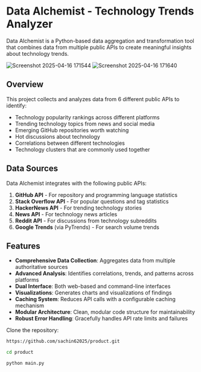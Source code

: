 # Data Alchemist - Technology Trends Analyzer

Data Alchemist is a Python-based data aggregation and transformation tool that combines data from multiple public APIs to create meaningful insights about technology trends.


![Screenshot 2025-04-16 171544](https://github.com/user-attachments/assets/91a16428-a59c-4a47-8778-50722b6879d8)
![Screenshot 2025-04-16 171640](https://github.com/user-attachments/assets/88d73003-df6f-4d49-9f69-7001b5f0f6ea)


## Overview

This project collects and analyzes data from 6 different public APIs to identify:

- Technology popularity rankings across different platforms
- Trending technology topics from news and social media
- Emerging GitHub repositories worth watching
- Hot discussions about technology
- Correlations between different technologies
- Technology clusters that are commonly used together

## Data Sources

Data Alchemist integrates with the following public APIs:

1. **GitHub API** - For repository and programming language statistics
2. **Stack Overflow API** - For popular questions and tag statistics
3. **HackerNews API** - For trending technology stories
4. **News API** - For technology news articles
5. **Reddit API** - For discussions from technology subreddits
6. **Google Trends** (via PyTrends) - For search volume trends

## Features

- **Comprehensive Data Collection**: Aggregates data from multiple authoritative sources
- **Advanced Analysis**: Identifies correlations, trends, and patterns across platforms
- **Dual Interface**: Both web-based and command-line interfaces
- **Visualizations**: Generates charts and visualizations of findings
- **Caching System**: Reduces API calls with a configurable caching mechanism
- **Modular Architecture**: Clean, modular code structure for maintainability
- **Robust Error Handling**: Gracefully handles API rate limits and failures


Clone the repository:

```bash
https://github.com/sachin62025/product.git
```
```bash
cd product
```
```bash
python main.py
```

